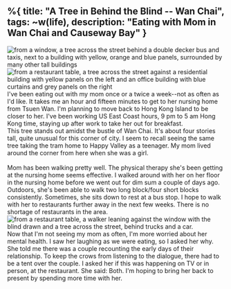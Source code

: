 %{
  title: "A Tree in Behind the Blind -- Wan Chai",
  tags: ~w(life),
  description: "Eating with Mom in Wan Chai and Causeway Bay"
}
---
![from a window, a tree across the street behind a double decker bus and taxis, next to a building with yellow, orange and blue panels, surrounded by many other tall buildings](/images/tree.jpg)
![from a restaurant table, a tree across the street against a residential building with yellow panels on the left and an office building with blue curtains and grey panels on the right](/images/tree_1.jpg)
<br>
I've been eating out with my mom once or a twice a week--not as often as I'd like.  It takes me an hour and fifteen minutes to get to her nursing home from Tsuen Wan.  I'm planning to move back to Hong Kong Island to be closer to her.  I've been working US East Coast hours, 9 pm to 5 am Hong Kong time, staying up after work to take her out for breakfast.
<br>
This tree stands out amidst the bustle of Wan Chai.  It's about four stories tall, quite unusual for this corner of city.  I seem to recall seeing the same tree taking the tram home to Happy Valley as a teenager.  My mom lived around the corner from here when she was a girl.  
<br>
Mom has been walking pretty well.  The physical therapy she's been getting at the nursing home seems effective.  I walked around with her on her floor in the nursing home before we went out for dim sum a couple of days ago.  Outdoors, she's been able to walk two long block/four short blocks consistently.  Sometimes, she sits down to rest at a bus stop.  I hope to walk with her to restaurants further away in the next few weeks.  There is no shortage of restaurants in the area.
<br>
![from a restaurant table, a walker leaning against the window with the blind drawn and a tree across the street, behind trucks and a car.](/images/tree_2.jpg)
<br>
Now that I'm not seeing my mom as often, I'm more worried about her mental health.  I saw her laughing as we were eating, so I asked her why.  She told me there was a couple recounting the early days of their relationship.  To keep the crows from listening to the dialogue, there had to be a tent over the couple.  I asked her if this was happening on TV or in person, at the restaurant.  She said: Both.  I'm hoping to bring her back to present by spending more time with her.